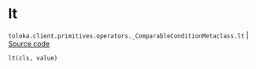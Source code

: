 # lt
`toloka.client.primitives.operators._ComparableConditionMetaclass.lt` | [Source code](https://github.com/Toloka/toloka-kit/blob/v1.2.2/src/client/primitives/operators.py#L139)

```python
lt(cls, value)
```

